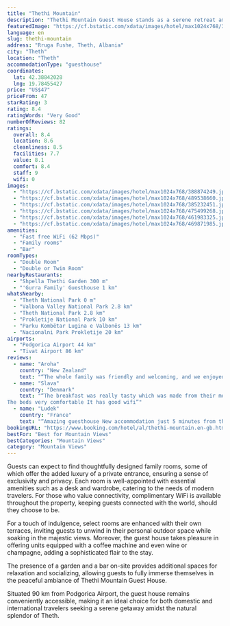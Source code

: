 ```yaml
---
title: "Thethi Mountain"
description: "Thethi Mountain Guest House stands as a serene retreat amidst the breathtaking landscapes of Theth, offering guests a unique blend of natural beauty and comfort."
featuredImage: "https://cf.bstatic.com/xdata/images/hotel/max1024x768/388874249.jpg?k=b72b00ef4820de26528c86b986b175792ffa918a1e541997838647d911f89ea3&o=&hp=1"
language: en
slug: thethi-mountain
address: "Rruga Fushe, Theth, Albania"
city: "Theth"
location: "Theth"
accommodationType: "guesthouse"
coordinates:
  lat: 42.38842028
  lng: 19.78455427
price: "US$47"
priceFrom: 47
starRating: 3
rating: 8.4
ratingWords: "Very Good"
numberOfReviews: 82
ratings:
  overall: 8.4
  location: 8.6
  cleanliness: 8.5
  facilities: 7.7
  value: 8.1
  comfort: 8.4
  staff: 9
  wifi: 0
images:
  - "https://cf.bstatic.com/xdata/images/hotel/max1024x768/388874249.jpg?k=b72b00ef4820de26528c86b986b175792ffa918a1e541997838647d911f89ea3&o=&hp=1"
  - "https://cf.bstatic.com/xdata/images/hotel/max1024x768/489538660.jpg?k=588495c60d3ab926a7058839be73900c8df7590e54e098d229e93d0629c36878&o=&hp=1"
  - "https://cf.bstatic.com/xdata/images/hotel/max1024x768/385232451.jpg?k=a4682797ddbdb790ce0f9d39ae6458ade4a403c09e3268ea8e9a183f55fc38ac&o=&hp=1"
  - "https://cf.bstatic.com/xdata/images/hotel/max1024x768/475499268.jpg?k=063dee8338a4b528f2dba1c880c9e3a29f036554b4a302449be8f8b30b27c445&o=&hp=1"
  - "https://cf.bstatic.com/xdata/images/hotel/max1024x768/461983325.jpg?k=ef94ae2aa5b547f950a1448e8f9d7146c5ca7ad13ec9f4b54fb656a3aefcb014&o=&hp=1"
  - "https://cf.bstatic.com/xdata/images/hotel/max1024x768/469871985.jpg?k=f16bba121d7ee796cc0d6b59aaeff612352210d824d07da623b343bc2f1c92a1&o=&hp=1"
amenities:
  - "Fast free WiFi (62 Mbps)"
  - "Family rooms"
  - "Bar"
roomTypes:
  - "Double Room"
  - "Double or Twin Room"
nearbyRestaurants:
  - "Shpella Thethi Garden 300 m"
  - "'Gurra Family' Guesthouse 1 km"
whatsNearby:
  - "Theth National Park 0 m"
  - "Valbona Valley National Park 2.8 km"
  - "Theth National Park 2.8 km"
  - "Prokletije National Park 10 km"
  - "Parku Kombëtar Lugina e Valbonës 13 km"
  - "Nacionalni Park Prokletije 20 km"
airports:
  - "Podgorica Airport 44 km"
  - "Tivat Airport 86 km"
reviews:
  - name: "Aroha"
    country: "New Zealand"
    text: "“The whole family was friendly and welcoming, and we enjoyed the home cooked breakfast and dinner at an extra cost. The accomodation is a short walk from the main shops, but this was a good area to stay to get an insight into local life. Room was...”"
  - name: "Slava"
    country: "Denmark"
    text: "“The breakfast was really tasty which was made from their mother everything was done at home
The beds very comfortable It has good wifi”"
  - name: "Ludek"
    country: "France"
    text: "“Amazing guesthouse New accommodation just 5 minutes from the church Great hospitality”"
bookingURL: "https://www.booking.com/hotel/al/thethi-mountain.en-gb.html?aid=8035640"
bestFor: "Best for Mountain Views"
bestCategories: "Mountain Views"
category: "Mountain Views"
---
```


Guests can expect to find thoughtfully designed family rooms, some of which offer the added luxury of a private entrance, ensuring a sense of exclusivity and privacy. Each room is well-appointed with essential amenities such as a desk and wardrobe, catering to the needs of modern travelers. For those who value connectivity, complimentary WiFi is available throughout the property, keeping guests connected with the world, should they choose to be.

For a touch of indulgence, select rooms are enhanced with their own terraces, inviting guests to unwind in their personal outdoor space while soaking in the majestic views. Moreover, the guest house takes pleasure in offering units equipped with a coffee machine and even wine or champagne, adding a sophisticated flair to the stay.

The presence of a garden and a bar on-site provides additional spaces for relaxation and socializing, allowing guests to fully immerse themselves in the peaceful ambiance of Thethi Mountain Guest House.

Situated 90 km from Podgorica Airport, the guest house remains conveniently accessible, making it an ideal choice for both domestic and international travelers seeking a serene getaway amidst the natural splendor of Theth.